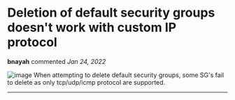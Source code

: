 # Deletion of default security groups doesn't work with custom IP protocol

**bnayah** commented *Jan 24, 2022*

![image](https://user-images.githubusercontent.com/13419001/150798249-2ae47fde-8d5b-4684-a14f-b17015cea9dd.png)
When attempting to delete default security groups, some SG's fail to delete as only tcp/udp/icmp protocol are supported.
<br />
***


